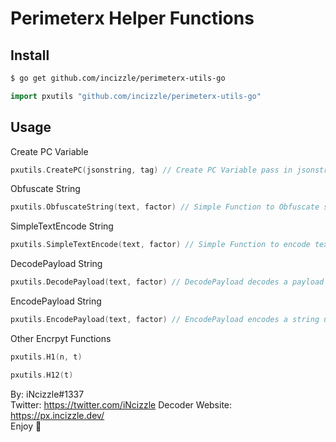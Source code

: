 # Perimeterx Helper Functions

## Install
```bash
$ go get github.com/incizzle/perimeterx-utils-go
```
```go
import pxutils "github.com/incizzle/perimeterx-utils-go"
```

## Usage

Create PC Variable
```go
pxutils.CreatePC(jsonstring, tag) // Create PC Variable pass in jsonstring payload and uuid:tag:ftag
```

Obfuscate String
```go
pxutils.ObfuscateString(text, factor) // Simple Function to Obfuscate string using a factor
```

SimpleTextEncode String
```go
pxutils.SimpleTextEncode(text, factor) // Simple Function to encode text using a factor
```

DecodePayload String
```go
pxutils.DecodePayload(text, factor) // DecodePayload decodes a payload using a factor
```

EncodePayload String
```go
pxutils.EncodePayload(text, factor) // EncodePayload encodes a string using a factor
```

Other Encrpyt Functions
```go
pxutils.H1(n, t)
```

```go
pxutils.H12(t)
```

By: iNcizzle#1337  
Twitter: https://twitter.com/iNcizzle
Decoder Website: https://px.incizzle.dev/  
Enjoy 💜  